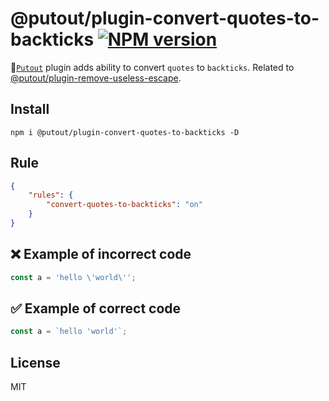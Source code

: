 # @putout/plugin-convert-quotes-to-backticks [![NPM version][NPMIMGURL]][NPMURL]

[NPMIMGURL]: https://img.shields.io/npm/v/@putout/plugin-convert-quotes-to-backticks.svg?style=flat&longCache=true
[NPMURL]: https://npmjs.org/package/@putout/plugin-convert-quotes-to-backticks "npm"

🐊[`Putout`](https://github.com/coderaiser/putout) plugin adds ability to convert `quotes` to `backticks`. Related to [@putout/plugin-remove-useless-escape](https://github.com/coderaiser/putout/tree/master/packages/plugin-remove-useless-escape).

## Install

```
npm i @putout/plugin-convert-quotes-to-backticks -D
```

## Rule

```json
{
    "rules": {
        "convert-quotes-to-backticks": "on"
    }
}
```

## ❌ Example of incorrect code

```js
const a = 'hello \'world\'';
```

## ✅ Example of correct code

```js
const a = `hello 'world'`;
```

## License

MIT

